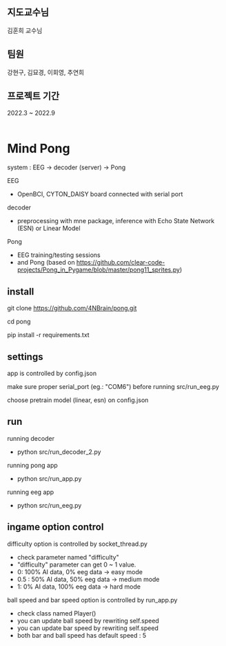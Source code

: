 ## 지도교수님

김훈희 교수님

## 팀원

강현구, 김묘경, 이회영, 추연희

## 프로젝트 기간

2022.3 ~ 2022.9 <br><br>

# Mind Pong

system : EEG -> decoder (server) -> Pong

EEG
 - OpenBCI, CYTON_DAISY board connected with serial port

decoder
 - preprocessing with mne package, inference with Echo State Network (ESN) or Linear Model

Pong

 - EEG training/testing sessions
 - and Pong (based on https://github.com/clear-code-projects/Pong_in_Pygame/blob/master/pong11_sprites.py)

## install

git clone https://github.com/4NBrain/pong.git

cd pong

pip install -r requirements.txt

## settings

app is controlled by config.json

make sure proper serial_port (eg.: "COM6") before running src/run_eeg.py

choose pretrain model (linear, esn) on config.json

## run

running decoder

 - python src/run_decoder_2.py
  
running pong app

 - python src/run_app.py
  
running eeg app

 - python src/run_eeg.py

## ingame option control

 difficulty option is controlled by socket_thread.py
 
 - check parameter named "difficulty"
 - "difficulty" parameter can get 0 ~ 1 value.
 - 0: 100% AI data, 0% eeg data -> easy mode
 - 0.5 : 50% AI data, 50% eeg data -> medium mode
 - 1: 0% AI data, 100% eeg data -> hard mode
 
 
 ball speed and bar speed option is controlled by run_app.py
 
 - check class named Player()
 - you can update ball speed by rewriting self.speed
 - you can update bar speed by rewriting self.speed
 - both bar and ball speed has default speed : 5
 
